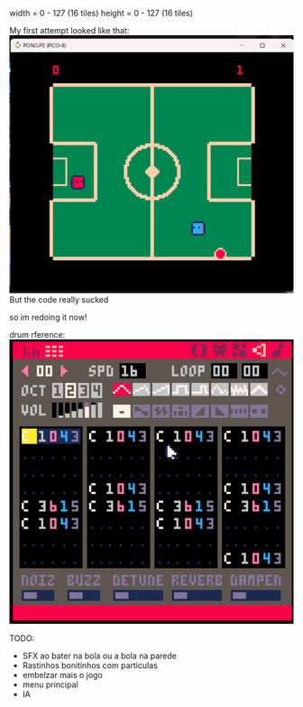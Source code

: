 
width = 0 - 127 (16 tiles)
height = 0 - 127 (16 tiles)


My first attempt looked like that:
![alt text](.docs/image.png)
But the code really sucked

so im redoing it now!

drum rference:
![alt text](.docs/image-1.png)

TODO:
- SFX ao bater na bola ou a bola na parede
- Rastinhos bonitinhos com particulas
- embelzar mais o jogo
- menu principal
- IA